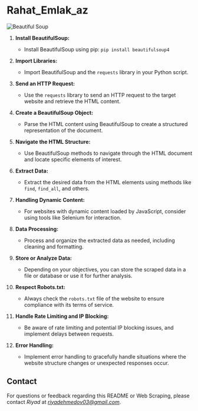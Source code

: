 # Rahat_Emlak_az

![Beautiful Soup](https://media.geeksforgeeks.org/wp-content/cdn-uploads/20200622222131/What-is-Web-Scraping-and-How-to-Use-It.png)

1. **Install BeautifulSoup:**
   - Install BeautifulSoup using pip: `pip install beautifulsoup4`

2. **Import Libraries:**
   - Import BeautifulSoup and the `requests` library in your Python script.

3. **Send an HTTP Request:**
   - Use the `requests` library to send an HTTP request to the target website and retrieve the HTML content.

4. **Create a BeautifulSoup Object:**
   - Parse the HTML content using BeautifulSoup to create a structured representation of the document.

5. **Navigate the HTML Structure:**
   - Use BeautifulSoup methods to navigate through the HTML document and locate specific elements of interest.

6. **Extract Data:**
   - Extract the desired data from the HTML elements using methods like `find`, `find_all`, and others.

7. **Handling Dynamic Content:**
   - For websites with dynamic content loaded by JavaScript, consider using tools like Selenium for interaction.

8. **Data Processing:**
   - Process and organize the extracted data as needed, including cleaning and formatting.

9. **Store or Analyze Data:**
   - Depending on your objectives, you can store the scraped data in a file or database or use it for further analysis.

10. **Respect Robots.txt:**
    - Always check the `robots.txt` file of the website to ensure compliance with its terms of service.

11. **Handle Rate Limiting and IP Blocking:**
    - Be aware of rate limiting and potential IP blocking issues, and implement delays between requests.

12. **Error Handling:**
    - Implement error handling to gracefully handle situations where the website structure changes or unexpected responses occur.

## Contact

For questions or feedback regarding this README or Web Scraping, please contact *Riyad* at *riyadehmedov03@gmail.com*.
